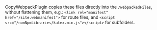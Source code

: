 CopyWebpackPlugin copies these files directly into the `/webpackedFiles`, without flattening them, e.g.:
`<link rel="manifest" href="/site.webmanifest">` for route files, and
`<script src="/nonNpmLibraries/katex.min.js"></script>` for subfolders.
